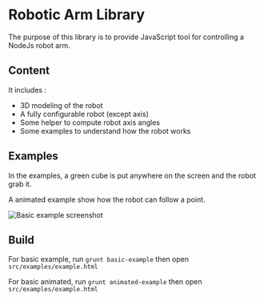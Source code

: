 # Robotic Arm Library

The purpose of this library is to provide JavaScript tool for controlling a NodeJs robot arm.

## Content

It includes :
- 3D modeling of the robot
- A fully configurable robot (except axis)
- Some helper to compute robot axis angles
- Some examples to understand how the robot works

## Examples

In the examples, a green cube is put anywhere on the screen and the robot grab it.

A animated example show how the robot can follow a point.

![Basic example screenshot](https://github.com/arthurlm/lib-robotic-arm/blob/master/img/basic-example.jpg)

## Build

For basic example, run `grunt basic-example` then open `src/examples/example.html`

For basic animated, run `grunt animated-example` then open `src/examples/example.html`
